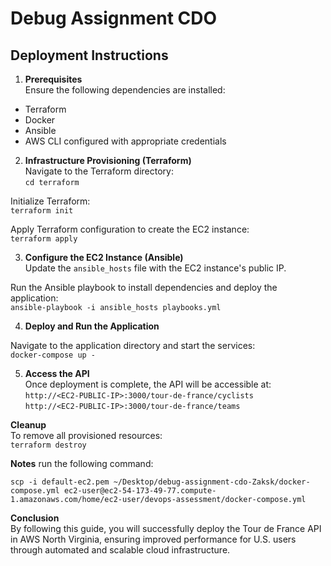 # Debug Assignment CDO

## Deployment Instructions

1. **Prerequisites**  
Ensure the following dependencies are installed:  
- Terraform  
- Docker  
- Ansible  
- AWS CLI configured with appropriate credentials   

2. **Infrastructure Provisioning (Terraform)**  
Navigate to the Terraform directory:  
`cd terraform`  

Initialize Terraform:  
`terraform init`  

Apply Terraform configuration to create the EC2 instance:  
`terraform apply`   

3. **Configure the EC2 Instance (Ansible)**  
Update the `ansible_hosts` file with the EC2 instance's public IP.  

Run the Ansible playbook to install dependencies and deploy the application:  
`ansible-playbook -i ansible_hosts playbooks.yml`  

4. **Deploy and Run the Application**  

Navigate to the application directory and start the services:  
`docker-compose up -`  

5. **Access the API**  
Once deployment is complete, the API will be accessible at:  
`http://<EC2-PUBLIC-IP>:3000/tour-de-france/cyclists`  
`http://<EC2-PUBLIC-IP>:3000/tour-de-france/teams`  

**Cleanup**  
To remove all provisioned resources:  
`terraform destroy`  

**Notes**
run the following command:
 
 `scp -i default-ec2.pem ~/Desktop/debug-assignment-cdo-Zaksk/docker-compose.yml ec2-user@ec2-54-173-49-77.compute-1.amazonaws.com/home/ec2-user/devops-assessment/docker-compose.yml`

**Conclusion**  
By following this guide, you will successfully deploy the Tour de France API in AWS North Virginia, ensuring improved performance for U.S. users through automated and scalable cloud infrastructure.
